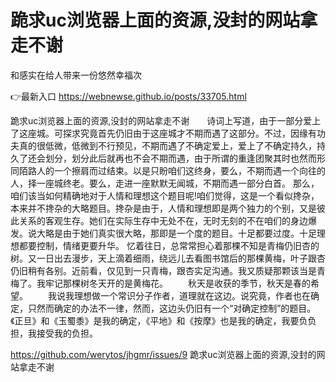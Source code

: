 # 跪求uc浏览器上面的资源,没封的网站拿走不谢
和感实在给人带来一份悠然幸福次

👉最新入口 https://webnewse.github.io/posts/33705.html

跪求uc浏览器上面的资源,没封的网站拿走不谢　　诗词上写道，由于一部分爱上了这座城。可探求究竟首先仍旧由于这座城才不期而遇了这部分。不过，因缘有功夫真的很低微，低微到不行预见，不期而遇了不确定爱上，爱上了不确定持久，持久了还会划分，划分此后就再也不会不期而遇，由于所谓的重逢团聚其时也然而形同陌路人的一个擦肩而过结束。以是只盼咱们这终身，要么，不期而遇一个向往的人，择一座城终老。要么，走进一座默默无闻城，不期而遇一部分白首。
那么，咱们该当如何精确地对于人情和理想这个题目呢!咱们觉得，这是一个看似搀杂，本来并不搀杂的大略题目。搀杂是由于，人情和理想即是两个独力的个别，又是彼此关系的客观生存。她们在实际生存中无处不在，无时无刻的不在咱们的身边爆发。说大略是由于她们真实很大略，那即是一个度的题目。十足都要过度。十足理想都要控制，情绪更要升华。
忆着往日，总常常担心着那棵不知是青梅仍旧杏的树。又一日出去漫步，天上滴着细雨，绕远儿去看图书馆后的那棵黄梅，叶子跟杏仍旧稍有各别。近前看，仅见到一只青梅，跟杏实足沟通。我又质疑那颗该当是青梅了。我牢记那棵树冬天开的是黄梅花。
　　秋天是收获的季节，秋天是春的希望。
　　我说我理想做一个常识分子作者，道理就在这边。说究竟，作者也在确定，只然而确定的办法不一律，然而，这边头仍旧有一个“对确定控制”的题目。《正旦》和《玉蜀黍》是我的确定，《平地》和《按摩》也是我的确定，我要负负担，我接受我的负担。

https://github.com/werytos/jhgmr/issues/9
跪求uc浏览器上面的资源,没封的网站拿走不谢

